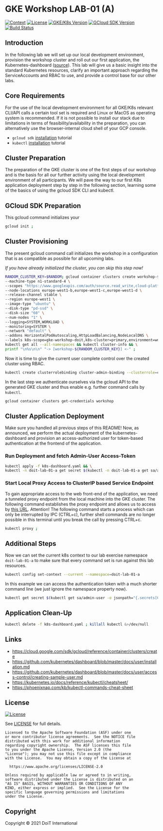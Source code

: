 # GKE Workshop LAB-01 (A)

[![Context](https://img.shields.io/badge/GKE%20Fundamentals-1-blue.svg)](#)
[![License](https://img.shields.io/badge/License-Apache%202.0-blue.svg)](https://opensource.org/licenses/Apache-2.0)
[![GKE/K8s Version](https://img.shields.io/badge/k8s%20version-1.18.20-blue.svg)](#)
[![GCloud SDK Version](https://img.shields.io/badge/gcloud%20version-359.0.0-blue.svg)](#)
[![Build Status](https://img.shields.io/badge/status-unstable-E47911.svg)](#)

## Introduction

In the following lab we will set up our local development environment, provision the workshop cluster and roll out our first application, the Kubernetes-dashboard ([source](https://github.com/kubernetes/dashboard/blob/master/docs/user/installation.md)). This lab will give us a basic insight into the standard Kubernetes resources, clarify an important approach regarding the ServiceAccounts and RBAC to use, and provide a control base for our other labs.

## Core Requirements

For the use of the local development environment for all GKE/K8s relevant CLI/API calls a certain tool set is required and Linux or MacOS as operating system is recommended. If it is not possible to install our stack due to limitations in terms of feasibility/availability in the preparation, you can alternatively use the browser-internal cloud shell of your GCP console.

- `gcloud sdk` [installation](https://cloud.google.com/sdk/docs/install) tutorial
- `kubectl` [installation](https://kubernetes.io/docs/tasks/tools/) tutorial

## Cluster Preparation

The preparation of the GKE cluster is one of the first steps of our workshop and is the basis for all our further activity using the local development environment of all participants. We will pave the way to our first K8s application deployment step by step in the following section, learning some of the basics of using the gcloud SDK CLI and kubectl.

## GCloud SDK Preparation

This gcloud command initializes your

```bash
gcloud init ;
```

## Cluster Provisioning

The present gcloud command call initializes the workshop in a configuration that is as compatible as possible for all upcoming labs.

_If you have already initialized the cluster, you can skip this step now!_

```bash
RANDOM_CLUSTER_KEY=$RANDOM; gcloud container clusters create workshop-${RANDOM_CLUSTER_KEY} \
--machine-type n1-standard-4 \
--scopes "https://www.googleapis.com/auth/source.read_write,cloud-platform" \
--node-locations europe-west1-b,europe-west1-c,europe-west1-d \
--release-channel stable \
--region europe-west1 \
--image-type "ubuntu" \
--disk-type "pd-ssd" \
--disk-size "60" \
--num-nodes "1" \
--logging=SYSTEM,WORKLOAD \
--monitoring=SYSTEM \
--network "default" \
--addons HorizontalPodAutoscaling,HttpLoadBalancing,NodeLocalDNS \
--labels k8s-scope=gke-workshop-doit,k8s-cluster=primary,environment=workshop && \
kubectl get all --all-namespaces && kubectl cluster-info && \
printf "\n%s\n\n" "-> [workshop-${RANDOM_CLUSTER_KEY}] <-" ;
```

Now it is time to give the current user complete control over the created cluster using RBAC.

```bash
kubectl create clusterrolebinding cluster-admin-binding --clusterrole=cluster-admin --user=$(gcloud config get-value account)
```

In the last step we authenticate ourselves via the gcloud API to the generated GKE cluster and thus enable e.g. further command calls by `kubectl`.

```bash
gcloud container clusters get-credentials workshop
```

## Cluster Application Deployment

Make sure you handled all previous steps of this README! Now, as announced, we perform the actual deployment of the kubernetes-dashboard and provision an access-authorized user for token-based authentication at the frontend of the application.

### Run Deployment and fetch Admin-User Access-Token

```bash
kubectl apply -f k8s-dashboard.yaml && \
kubectl -n doit-lab-01-a get secret $(kubectl -n doit-lab-01-a get sa/admin-user -o jsonpath="{.secrets[0].name}") -o go-template="{{.data.token | base64decode}}" ;
```

### Start Local Proxy Access to ClusterIP based Service Endpoint

To gain appropriate access to the web front-end of the application, we need a tunneled proxy endpoint from the local machine into the GKE cluster. The following command establishes the proxy endpoint and allows us to access by [this URL](http://localhost:8001/api/v1/namespaces/doit-lab-01-a/services/https:kubernetes-dashboard:/proxy/#/login). Attention! The following command starts a process which can only be interrupted by IPC (CTRL+c), further shell commands are no longer possible in this terminal until you break the call by pressing CTRL+c.

```bash
kubectl proxy ;
```

## Additional Steps

Now we can set the current k8s context to our lab exercise namespace `doit-lab-01-a` to make sure that every command set is run against this lab resources.

```bash
kubectl config set-context --current --namespace=doit-lab-01-a
```

In this example we can access the authentication token with a much shorter command line (we just ignore the namespace property now).

```bash
kubectl get secret $(kubectl get sa/admin-user -o jsonpath="{.secrets[0].name}") -o go-template="{{.data.token | base64decode}}"
```

## Application Clean-Up

```bash
kubectl delete -f k8s-dashboard.yaml ; killall kubectl &>/dev/null
```

## Links

- https://cloud.google.com/sdk/gcloud/reference/container/clusters/create
- https://github.com/kubernetes/dashboard/blob/master/docs/user/installation.md
- https://github.com/kubernetes/dashboard/blob/master/docs/user/access-control/creating-sample-user.md
- https://kubernetes.io/docs/reference/kubectl/cheatsheet/
- https://phoenixnap.com/kb/kubectl-commands-cheat-sheet

## License

[![License](https://img.shields.io/badge/License-Apache%202.0-blue.svg)](https://opensource.org/licenses/Apache-2.0)

See [LICENSE](LICENSE) for full details.

    Licensed to the Apache Software Foundation (ASF) under one
    or more contributor license agreements.  See the NOTICE file
    distributed with this work for additional information
    regarding copyright ownership.  The ASF licenses this file
    to you under the Apache License, Version 2.0 (the
    "License"); you may not use this file except in compliance
    with the License.  You may obtain a copy of the License at

      https://www.apache.org/licenses/LICENSE-2.0

    Unless required by applicable law or agreed to in writing,
    software distributed under the License is distributed on an
    "AS IS" BASIS, WITHOUT WARRANTIES OR CONDITIONS OF ANY
    KIND, either express or implied.  See the License for the
    specific language governing permissions and limitations
    under the License.

## Copyright

Copyright © 2021 DoiT International
